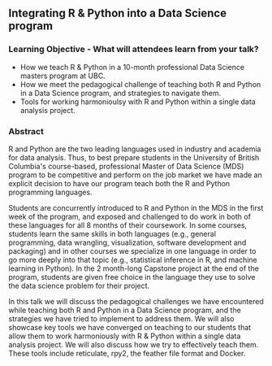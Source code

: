 ## Integrating R & Python into a Data Science program

### Learning Objective - What will attendees learn from your talk?

- How we teach R & Python in a 10-month professional Data Science masters program at UBC.
- How we meet the pedagogical challenge of teaching both R and Python in a Data Science program, and strategies to navigate them.
- Tools for working harmonioulsy with R and Python within a single data analysis project.

### Abstract
R and Python are the two leading languages used in industry and academia for data analysis. Thus, to best prepare students in the University of British Columbia's course-based, professional Master of Data Science (MDS) program to be competitive and perform on the job market we have made an explicit decision to have our program teach both the R and Python programming languages. 

Students are concurrently introduced to R and Python in the MDS in the first week of the program, and exposed and challenged to do work in both of these languages for all 8 months of their coursework. In some courses, students learn the same skills in both languages (e.g., general programming, data wrangling, visualization, software development and packaging) and in other courses we specialize in one language in order to go more deeply into that topic (e.g., statistical inference in R, and machine learning in Python). In the 2 month-long Capstone project at the end of the program, students are given free choice in the language they use to solve the data science problem for their project. 

In this talk we will discuss the pedagogical challenges we have encountered while teaching both R and Python in a Data Science program, and the strategies we have tried to implement to address them. We will also showcase key tools we have converged on teaching to our students that allow them to work harmoniously with R & Python within a single data analysis project. We will also discuss how we try to effectively teach them. These tools include reticulate, rpy2, the feather file format and Docker.
